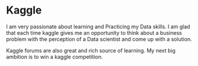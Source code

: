 # Kaggle

I am very passionate about learning and Practicing my Data skills. I am glad that each time kaggle gives me an opportunity to think about
a business problem with the perception of a Data scientist and come up with a solution. 

Kaggle forums are also great and rich source of learning. My next big ambition is to win a kaggle competition.
